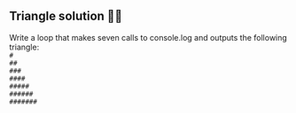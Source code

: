 ## Triangle solution 🧑‍💻

Write a loop that makes seven calls to console.log and outputs the following triangle: </br>
`#` </br>
`##` </br>
`###` </br>
`####` </br>
`#####` </br>
`######` </br>
`#######` </br>

